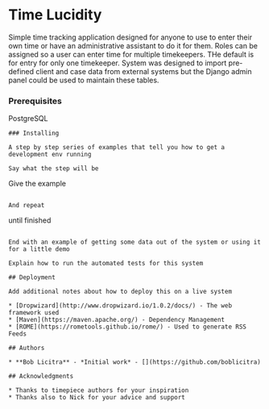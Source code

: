 # Time Lucidity

Simple time tracking application designed for anyone to use to enter their own time or have an administrative assistant to do it for them.  Roles can be assigned so a user can enter time for multiple timekeepers.  THe default is for entry for only one timekeeper.
System was designed to import pre-defined client and case data from external systems but the Django admin panel could be used to maintain these tables.

### Prerequisites

PostgreSQL

```
### Installing

A step by step series of examples that tell you how to get a development env running

Say what the step will be

```
Give the example
```

And repeat

```
until finished
```

End with an example of getting some data out of the system or using it for a little demo

Explain how to run the automated tests for this system

## Deployment

Add additional notes about how to deploy this on a live system

* [Dropwizard](http://www.dropwizard.io/1.0.2/docs/) - The web framework used
* [Maven](https://maven.apache.org/) - Dependency Management
* [ROME](https://rometools.github.io/rome/) - Used to generate RSS Feeds

## Authors

* **Bob Licitra** - *Initial work* - [](https://github.com/boblicitra)

## Acknowledgments

* Thanks to timepiece authors for your inspiration
* Thanks also to Nick for your advice and support
